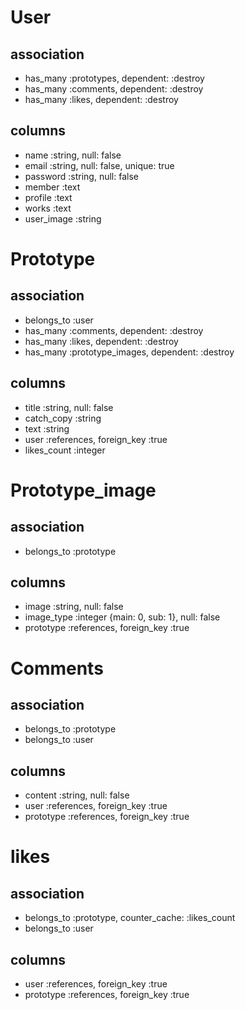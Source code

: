 # User

## association
- has_many :prototypes, dependent: :destroy
- has_many :comments, dependent: :destroy
- has_many :likes, dependent: :destroy

## columns
- name        :string, null: false
- email       :string, null: false, unique: true
- password    :string, null: false
- member      :text
- profile     :text
- works       :text
- user_image  :string


# Prototype

## association
- belongs_to :user
- has_many :comments, dependent: :destroy
- has_many :likes, dependent: :destroy
- has_many :prototype_images, dependent: :destroy

## columns
- title           :string, null: false
- catch_copy      :string
- text            :string
- user            :references, foreign_key :true
- likes_count     :integer

# Prototype_image

## association
- belongs_to :prototype

## columns
- image           :string, null: false
- image_type      :integer {main: 0, sub: 1}, null: false
- prototype       :references, foreign_key :true


# Comments

## association
- belongs_to :prototype
- belongs_to :user

## columns
- content        :string, null: false
- user           :references, foreign_key :true
- prototype      :references, foreign_key :true


# likes

## association
- belongs_to :prototype, counter_cache: :likes_count
- belongs_to :user


## columns
- user          :references, foreign_key :true
- prototype     :references, foreign_key :true
